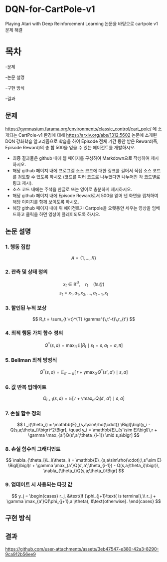 # DQN-for-CartPole-v1
Playing Atari with Deep Reinforcement Learning 논문을 바탕으로 cartpole v1 문제 해결

# 목차
  -문제
  
  -논문 설명
  
  -구현 방식
  
  -결과

## 문제
https://gymnasium.farama.org/environments/classic_control/cart_pole/ 에 소개되는  CartPole-v1 환경에 대해  https://arxiv.org/abs/1312.5602 논문에 소개된  DQN 강화학습 알고리즘으로 학습을 하여
Episode 전체 기간 동안 받은 Reward(즉, Episode Reward)의 총 합 500을 얻을 수 있는 에이전트를 개발하시오.
- 최종 결과물은 github 내에 웹 페이지를 구성하여 Markdown으로 작성하여 제시하시오.
- 해당 github 페이지 내에 프로그램 소스 코드에 대한 링크를 걸어서 직접 소스 코드를 검토할 수 있도록 하시오 (코드를 여러 코드로 나누었다면 나누어진 각 코드별로 링크 제시).
- 소스 코드 내에는 주석을 한글로 또는 영어로 충분하게 제시하시오.
- 해당 github 페이지 내에 Episode Reward로서 500을 얻어 낸 화면을 캡쳐하여 해당 이미지를 함께 보이도록 하시오.
- 해당 github 페이지 내에 위 에이전트가  Cartpole을 오랫동안 세우는 영상을 임베드하고 클릭을 하면 영상이 플레이되도록 하시오.

## 논문 설명

### 1. 행동 집합
$$ A = \{1, \ldots, K\} $$

### 2. 관측 및 상태 정의
$$ x_t \in \mathbb{R}^d, \quad r_t \quad\text{(보상)} $$
$$ s_t = x_1, a_1, x_2, \ldots, a_{t-1}, x_t $$

### 3. 할인된 누적 보상
$$ R_t = \sum_{t'=t}^{T} \gamma^{\,t'-t}\,r_{t'} $$

### 4. 최적 행동 가치 함수 정의
$$ Q^*(s,a) = \max_{\pi}\,\mathbb{E}\bigl[R_t \mid s_t = s,\,a_t = a,\,\pi\bigr] $$

### 5. Bellman 최적 방정식
$$ Q^*(s,a) = \mathbb{E}_{s'\sim E}\bigl[\,r + \gamma \max_{a'}Q^*(s',a') \mid s,a\bigr] $$

### 6. 값 반복 업데이트
$$ Q_{i+1}(s,a) = \mathbb{E}\bigl[\,r + \gamma \max_{a'}Q_i(s',a') \mid s,a\bigr] $$

### 7. 손실 함수 정의
$$ L_i(\theta_i) 
  = \mathbb{E}_{s,a\sim\rho(\cdot)}
    \Bigl[\bigl(y_i - Q(s,a;\theta_i)\bigr)^2\Bigr],
\quad
y_i = \mathbb{E}_{s'\sim E}\bigl[\,r + \gamma \max_{a'}Q(s',a';\theta_{i-1}) \mid s,a\bigr] $$

### 8. 손실 함수의 그래디언트
$$ \nabla_{\theta_i}L_i(\theta_i)
  = \mathbb{E}_{s,a\sim\rho(\cdot);\,s'\sim E}
    \Bigl[\bigl(r + \gamma \max_{a'}Q(s',a';\theta_{i-1})
                   - Q(s,a;\theta_i)\bigr)\,
          \nabla_{\theta_i}Q(s,a;\theta_i)\Bigr] $$

### 9. 업데이트 시 사용되는 타깃 값
$$ y_j =
\begin{cases}
  r_j, 
  &\text{if }\phi_{j+1}\text{ is terminal},\\
  r_j + \gamma \max_{a'}Q(\phi_{j+1},a';\theta),
  &\text{otherwise}.
\end{cases} $$

## 구현 방식

## 결과

https://github.com/user-attachments/assets/3eb47547-e380-42a3-8290-9ca912b56ee9

